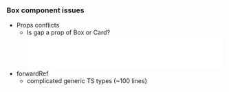 ### Box component issues

- Props conflicts <!-- .element: class="fragment" -->
  - Is gap a prop of Box or Card? <!-- .element: class="fragment" -->
      <!-- <pre><code data-trim class="language-xml">
      &lt;Box as="Card" gap="small"&gt;...&lt;/Box&gt;
      </code></pre> -->
    <img src="code/box-gap.svg" />
- forwardRef <!-- .element: class="fragment" -->
  - complicated generic TS types (~100 lines) <!-- .element: class="fragment" -->
